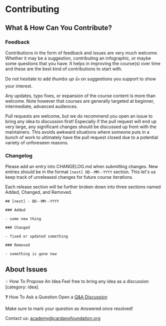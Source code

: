 # Contributing

## What & How Can You Contribute?

### Feedback

Contributions in the form of feedback and issues are very much welcome. Whether it may be a suggestion, contributing an infographic, or maybe some questions that you have. It helps in improving the course(s) over time and these are the best kind of contributions to start with.

Do not hesitate to add *thumbs up* 👍 on suggestions you support to show your interest.

Any updates, typo fixes, or expansion of the course content is more than welcome. Note however that courses are generally targeted at beginner, intermediate, advanced audiences.

Pull requests are welcome, but we do recommend you open an issue to bring any idea to discussion first! Especially if the pull request will end up very large, any significant changes should be discussed up front with the maintainers. This avoids awkward situations where someone puts in a bunch of work to ultimately have the pull request closed due to a potential variety of unforeseen reasons.

### Changelog

Please add an entry into CHANGELOG.md when submitting changes. New entries should be in the format `[next] DD--MM--YYYY` section. This let's us keep track of unreleased changes for future course iterations. 

Each release section will be further broken down into three sections named Added, Changed, and Removed. 

```
## [next] - DD--MM--YYYY

### Added

- some new thing

### Changed

- fixed or updated something

### Removed

- something is gone now
```

## About Issues

💡 How To Propose An Idea
Feel free to bring any idea as a discussion [category: idea]. 

❓ How To Ask a Question
Open a [Q&A Discussion]((https://github.com/cardano-foundation/cardano-academy/discussions)new?category=q-a)

Make sure to mark your question as Answered once resolved!

Contact us: <academy@cardanofoundation.org>
